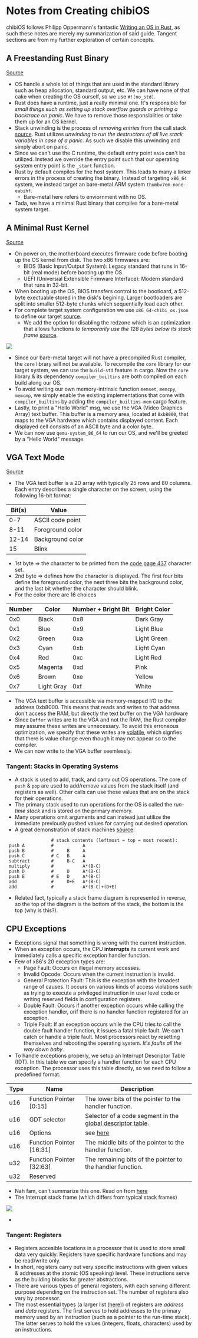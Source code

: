 # Notes from Creating chibiOS

chibiOS follows Philipp Oppermann's fantastic [Writing an OS in Rust](https://os.phil-opp.com/), as such these notes are merely my summarization of said guide. Tangent sections are from my further exploration of certain concepts.

## A Freestanding Rust Binary
[Source](https://os.phil-opp.com/freestanding-rust-binary/)

- OS handle a whole lot of things that are used in the standard library such as heap allocation, standard output, etc. We can have none of that cake when creating the OS ourself, so we use `#![no_std]`.
- Rust does have a runtime, just a really minimal one. It's responsible for *small things such as setting up stack overflow guards or printing a backtrace on panic*. We have to remove those responsiblities or take them up for an OS kernel.
- Stack unwinding is the process of *removing entries* from the call stack [source](https://www.bogotobogo.com/cplusplus/stackunwinding.php). Rust utilizes *unwinding to run the destructors of all live stack variables in case of a panic*. As such we disable this unwinding and simply abort on panic.
- Since we can't use the C runtime, the default entry point `main` can't be utilized. Instead we override the entry point such that our operating system entry point is the `_start` function.
- Rust by default compiles for the host system. This leads to many a linker errors in the process of creating the binary. Instead of targeting `x86_64` system, we instead target an bare-metal ARM system `thumbv7em-none-eabihf`.
  - Bare-metal here refers to enviornment with no OS.
- Tada, we have a minimal Rust binary that compiles for a bare-metal system target.

## A Minimal Rust Kernel
[Source](https://os.phil-opp.com/minimal-rust-kernel/)

- On power on, the motherboard executes firmware code before booting up the OS kernel from disk. The two x86 firmwares are:
  - BIOS (Basic Input/Output System): Legacy standard that runs in 16-bit (real mode) before booting up the OS.
  - UEFI (Universial Extensible Firmware Interface): Modern standard that runs in 32-bit.
- When booting up the OS, BIOS transfers control to the bootloard, a 512-byte exectuable stored in the disk's begining. Larger bootloaders are split into smaller 512-byte chunks which sequentially load each other.
- For complete target system configuration we use `x86_64-chibi_os.json` to define our target [source](https://doc.rust-lang.org/nightly/cargo/reference/unstable.html#build-std).
  - We add the option for disabling the redzone which is an optimization that allows functions *to temporarily use the 128 bytes below its stack frame* [source](https://os.phil-opp.com/red-zone/).

<img src="https://os.phil-opp.com/red-zone/red-zone.svg" />

- Since our bare-metal target will not have a precompiled Rust compiler, the `core` library will not be available. To recompile the `core` library for our target system, we can use the `build-std` feature in cargo. Now the `core` library & its dependency `compiler_builtins` are both compiled on each build along our OS.
- To avoid writing our own memory-intrinsic function `memset`, `memcpy`, `memcmp`, we simply enable the existing implementations that come with `compiler_builtins` by adding the `compiler_builtins-mem` cargo feature.
- Lastly, to print a "Hello World" msg, we use the VGA (Video Graphics Array) text buffer. This buffer is a memory area, located at `0xb8000`, that maps to the VGA hardware which contains displayed content. Each displayed cell consists of an ASCII byte and a color byte.
- We can now use `qemu-system_86_64` to run our OS, and we'll be greeted by a "Hello World" message.

## VGA Text Mode
[Source](https://os.phil-opp.com/vga-text-mode/)

- The VGA text buffer is a 2D array with typically 25 rows and 80 columns. Each entry describes a single character on the screen, using the following 16-bit format:

Bit(s) | Value
------ | ----------------
0-7    | ASCII code point
8-11   | Foreground color
12-14  | Background color
15     | Blink

- 1st byte => the character to be printed from the [code page 437](https://en.wikipedia.org/wiki/Code_page_437) character set.
- 2nd byte => defines how the character is displayed. The first four bits define the foreground color, the next three bits the background color, and the last bit whether the character should blink.
- For the color there are 16 choices

Number | Color      | Number + Bright Bit | Bright Color
------ | ---------- | ------------------- | -------------
0x0    | Black      | 0x8                 | Dark Gray
0x1    | Blue       | 0x9                 | Light Blue
0x2    | Green      | 0xa                 | Light Green
0x3    | Cyan       | 0xb                 | Light Cyan
0x4    | Red        | 0xc                 | Light Red
0x5    | Magenta    | 0xd                 | Pink
0x6    | Brown      | 0xe                 | Yellow
0x7    | Light Gray | 0xf                 | White

- The VGA text buffer is accessible via memory-mapped I/O to the address 0xb8000. This means that reads and writes to that address don't access the RAM, but directly the text buffer on the VGA hardware
- Since `Buffer` writes are to the VGA and not the RAM, the Rust compiler may assume these writes are unnecessary. To avoid this erroneous optimization, we specify that these writes are [volatile](https://en.wikipedia.org/wiki/Volatile_(computer_programming)), which signfies that there is value change even though it may not appear so to the compiler.
- We can now write to the VGA buffer seemlessly.

### Tangent: Stacks in Operating Systems

- A stack is used to add, track, and carry out OS operations. The core of `push` & `pop` are used to add/remove values from the stack itself (and registers as well). Other calls can use these values that are on the stack for their operations.
- The primary stack used to run operations for the OS is called the *run-time stack* and is stored on the primary memory.
- Many operations omit arguments and can instead just utilize the immediate previously pushed values for carrying out desired operation. 
- A great demonstration of stack machines [source](https://en.wikipedia.org/wiki/Stack_machine):

```
                 # stack contents (leftmost = top = most recent):
 push A          #           A
 push B          #     B     A
 push C          # C   B     A
 subtract        #     B-C   A
 multiply        #           A*(B-C)
 push D          #     D     A*(B-C)
 push E          # E   D     A*(B-C)
 add             #     D+E   A*(B-C)
 add             #           A*(B-C)+(D+E)
```

- Related fact, typically a stack frame diagram is represented in reverse, so the top of the diagram is the bottom of the stack, the bottom is the top (why is this?).

## CPU Exceptions

- Exceptions signal that something is wrong with the current instruction.  
- When an exception occurs, the CPU **interrupts** its current work and immediately calls a specific exception handler function.
- Few of x86's 20 exception types are:
  - Page Fault: Occurs on illegal memory accesses.  
  - Invalid Opcode: Occurs when the current instruction is invalid.
  - General Protection Fault: This is the exception with the broadest range of causes. It occurs on various kinds of access violations such as trying to execute a privileged instruction in user level code or writing reserved fields in configuration registers.
  - Double Fault: Occurs if another exception occurs while calling the exception handler, orif there is no handler function registered for an exception.
  - Triple Fault: If an exception occurs while the CPU tries to call the double fault handler function, it issues a fatal triple fault. We can't catch or handle a triple fault. Most processors react by resetting themselves and rebooting the operating system. *It's faults all the way down baby*.
- To handle exceptions properly, we setup an Interrupt Descriptor Table (IDT). In this table we can specify a handler function for each CPU exception. The processor uses this table directly, so we need to follow a predefined format.

Type| Name                     | Description
----|--------------------------|-----------------------------------
u16 | Function Pointer [0:15]  | The lower bits of the pointer to the handler function.
u16 | GDT selector             | Selector of a code segment in the [global descriptor table](https://en.wikipedia.org/wiki/Global_Descriptor_Table).
u16 | Options                  | see [here](https://wiki.osdev.org/Interrupt_Descriptor_Table#Gate_Descriptor_2)
u16 | Function Pointer [16:31] | The middle bits of the pointer to the handler function.
u32 | Function Pointer [32:63] | The remaining bits of the pointer to the handler function.
u32 | Reserved     

- Nah fam, can't summarize this one. Read on from [here](https://os.phil-opp.com/cpu-exceptions/#the-interrupt-calling-convention)
- The Interrupt stack frame (which differs from typical stack frames)

<img src="https://os.phil-opp.com/cpu-exceptions/exception-stack-frame.svg" />

- 

### Tangent: Registers

- Registers accesible locations in a processor that is used to store small data very quickly. Registers have specific hardware functions and may be read/write only.
- In short, registers carry out very specific instructions with given values & addresses at the atomic (OS speaking) level. These instructions serve as the building blocks for greater abstractions.
- There are various types of general registers, with each serving different purpose depending on the instruction set. The number of registers also vary by processor.
- The most essential types (a larger list ([here](https://en.wikipedia.org/wiki/Processor_register#Types))) of registers are *address* and *data* registers. The first serves to hold addresses to the primary memory used by an instruction (such as a pointer to the run-time stack). The latter serves to hold the values (integers, floats, characters) used by an instructions.
